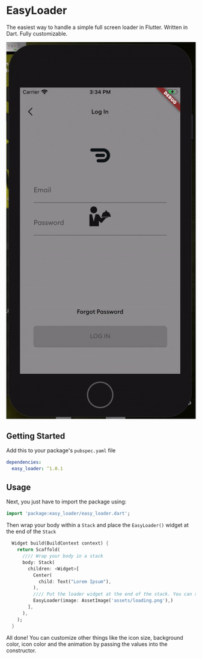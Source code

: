 # EasyLoader

The easiest way to handle a simple full screen loader in Flutter. Written in Dart. Fully customizable.

![Screenshot](https://raw.githubusercontent.com/aligorithm/assets/master/ezgif-3-faf66acba323.gif)
## Getting Started

Add this to your package's `pubspec.yaml` file

```yaml
dependencies:
  easy_loader: ^1.0.1
```

## Usage

Next, you just have to import the package using:

```dart
import 'package:easy_loader/easy_loader.dart';
```

Then wrap your body within a `Stack` and place the `EasyLoader()` widget at the end of the `Stack`

```dart
  Widget build(BuildContext context) {
    return Scaffold(
      //// Wrap your body in a stack
      body: Stack(
        children: <Widget>[
          Center(
            child: Text("Lorem Ipsum"),
          ),
          //// Put the loader widget at the end of the stack. You can set it to appear based on a boolean. E.g. a loading flag.
          EasyLoader(image: AssetImage('assets/loading.png'),)
        ],
      ),
    );
  }
```

All done! You can customize other things like the icon size, background color, icon color and the animation by passing the values into the constructor.
